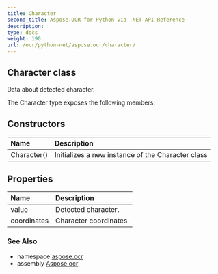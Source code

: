 ```yaml
---
title: Character
second_title: Aspose.OCR for Python via .NET API Reference
description: 
type: docs
weight: 190
url: /ocr/python-net/aspose.ocr/character/
---
```


## Character class

Data about detected character.

The Character type exposes the following members:
## Constructors
| Name | Description |
| :- | :- |
|Character()|Initializes a new instance of the Character class|
## Properties
| Name | Description |
| :- | :- |
|value|Detected character.|
|coordinates|Character coordinates.|

### See Also

* namespace [aspose.ocr](/ocr/python-net/aspose.ocr/)
* assembly [Aspose.ocr](/ocr/python-net/)

